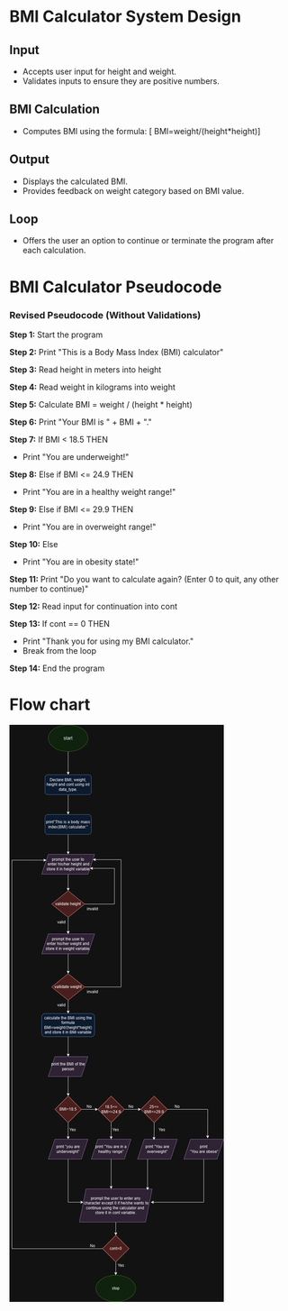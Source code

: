 


# BMI Calculator System Design

## Input 
- Accepts user input for height and weight.
- Validates inputs to ensure they are positive numbers.

## BMI Calculation
- Computes BMI using the formula: 
  [
  BMI=weight/(height*height)]

## Output
- Displays the calculated BMI.
- Provides feedback on weight category based on BMI value.

## Loop 
- Offers the user an option to continue or terminate the program after each calculation.




# BMI Calculator Pseudocode

### Revised Pseudocode (Without Validations)

**Step 1:** Start the program

**Step 2:** Print "This is a Body Mass Index (BMI) calculator"

**Step 3:** Read height in meters into height

**Step 4:** Read weight in kilograms into weight

**Step 5:** Calculate BMI = weight / (height * height)

**Step 6:** Print "Your BMI is " + BMI + "."

**Step 7:** If BMI < 18.5 THEN
   - Print "You are underweight!"
   
**Step 8:** Else if BMI <= 24.9 THEN
   - Print "You are in a healthy weight range!"
   
**Step 9:** Else if BMI <= 29.9 THEN
   - Print "You are in overweight range!"
   
**Step 10:** Else
   - Print "You are in obesity state!"

**Step 11:** Print "Do you want to calculate again? (Enter 0 to quit, any other number to continue)"

**Step 12:** Read input for continuation into cont

**Step 13:** If cont == 0 THEN
   - Print "Thank you for using my BMI calculator."
   - Break from the loop

**Step 14:** End the program



# Flow chart
![Flowchart](bmi_flowchart.png)
